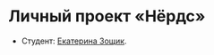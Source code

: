 # Личный проект «Нёрдс»

* Студент: [Екатерина Зощик](https://up.htmlacademy.ru/htmlcss/14/user/20096).
